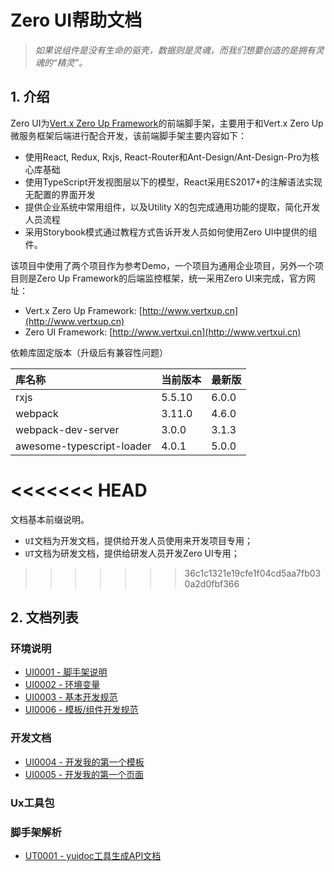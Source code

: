 # Zero UI帮助文档

> _如果说组件是没有生命的驱壳，数据则是灵魂，而我们想要创造的是拥有灵魂的“精灵”。_

## 1. 介绍

Zero UI为[Vert.x Zero Up Framework](http://www.vertxup.cn)的前端脚手架，主要用于和Vert.x Zero Up微服务框架后端进行配合开发，该前端脚手架主要内容如下：

* 使用React, Redux, Rxjs, React-Router和Ant-Design/Ant-Design-Pro为核心库基础
* 使用TypeScript开发视图层以下的模型，React采用ES2017+的注解语法实现无配置的界面开发
* 提供企业系统中常用组件，以及Utility X的包完成通用功能的提取，简化开发人员流程
* 采用Storybook模式通过教程方式告诉开发人员如何使用Zero UI中提供的组件。

该项目中使用了两个项目作为参考Demo，一个项目为通用企业项目，另外一个项目则是Zero Up Framework的后端监控框架，统一采用Zero UI来完成，官方网址：

* Vert.x Zero Up Framework: [http://www.vertxup.cn](http://www.vertxup.cn)
* Zero UI Framework: [http://www.vertxui.cn](http://www.vertxui.cn)

依赖库固定版本（升级后有兼容性问题）

| 库名称 | 当前版本 | 最新版 |
| :--- | :--- | :--- |
| rxjs | 5.5.10 | 6.0.0 |
| webpack | 3.11.0 | 4.6.0 |
| webpack-dev-server | 3.0.0 | 3.1.3 |
| awesome-typescript-loader | 4.0.1 | 5.0.0 |

<<<<<<< HEAD
=======
文档基本前缀说明。

* `UI`文档为开发文档，提供给开发人员使用来开发项目专用；
* `UT`文档为研发文档，提供给研发人员开发Zero UI专用；

>>>>>>> 36c1c1321e19cfe1f04cd5aa7fb030a2d0fbf366
## 2. 文档列表

### 环境说明

* [UI0001 - 脚手架说明](/document/ui0001-jiao-shou-jia-shuo-ming.md)
* [UI0002 - 环境变量](/document/ui0002-huan-jing-bian-liang.md)
* [UI0003 - 基本开发规范](/document/ui0003-ji-ben-kai-fa-gui-fan.md)
* [UI0006 - 模板/组件开发规范](/document/ui0006-mo-677f-zu-jian-kai-fa-gui-fan.md)

### 开发文档

* [UI0004 - 开发我的第一个模板](/document/2-kai-fa-wen-dang/ui0004-kai-fa-wo-de-di-yi-ge-mo-ban.md)
* [UI0005 - 开发我的第一个页面](/document/2-kai-fa-wen-dang/ui0005-kai-fa-wo-de-di-yi-ge-ye-mian.md)

### Ux工具包

### 脚手架解析

* [UT0001 - yuidoc工具生成API文档](/document/3-jiao-shou-jia-jie-xi/ut0001-yuidocgong-ju-sheng-cheng-api-wen-dang.md)



